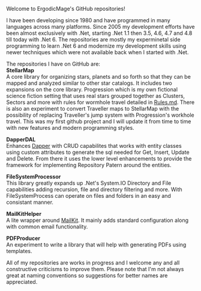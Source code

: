 Welcome to ErgodicMage's GitHub repositories!

I have been developing since 1980 and have programmed in many languages across many platforms. Since 2005 my development efforts have been almost exclusively with .Net, starting .Net 1.1 then 3.5, 4.6, 4.7 and 4.8 till today with .Net 6. The repositories are mostly my experminetal side programming to learn .Net 6 and modernize my development skills using newer techniques which were not available back when I started with .Net.

The repositories I have on GitHub are:  
**StellarMap**  
A core library for organizing stars, planets and so forth so that they can be mapped and analyzed similar to other star catalogs. It includes two expansions on the core library. Progression which is my own fictional science fiction setting that uses real stars grouped together as Clusters, Sectors and more with rules for wormhole travel detailed in [Rules.md](https://github.com/ErgodicMage/StellarMap/blob/master/src/StellarSystems/Progression/Rules.md). There is also an experiment to convert Traveller maps to StellarMap with the possibility of replacing Traveller's jump system with Progression's workhole travel. This was my first github project and I will update it from time to time with new features and modern programming styles.

**DapperDAL**  
Enhances [Dapper](https://github.com/DapperLib/Dapper) with CRUD capabilites that works with entity classes using custom attributes to generate the sql needed for Get, Insert, Update and Delete. From there it uses the lower level enhancements to provide the framework for implementing Repository Patern around the entities.

**FileSystemProcessor**  
This library greatly expands up .Net's System.IO Directory and File capabilities adding recursion, file and directory filtering and more. With FileSystemProcess can operate on files and folders in an easy and consistant manner.

**MailKitHelper**  
A lite wrapper around [MailKit](https://github.com/jstedfast/MailKit). It mainly adds standard configuration along with common email functionality.

**PDFProducer**  
An experiment to write a library that will help with generating PDFs using templates.

All of my repositories are works in progress and I welcome any and all constructive criticisms to improve them. Please note that I'm not always great at naming conventions so suggestions for better names are appreciated.

<!---
ErgodicMage/ErgodicMage is a ✨ special ✨ repository because its `README.md` (this file) appears on your GitHub profile.
You can click the Preview link to take a look at your changes.
--->
